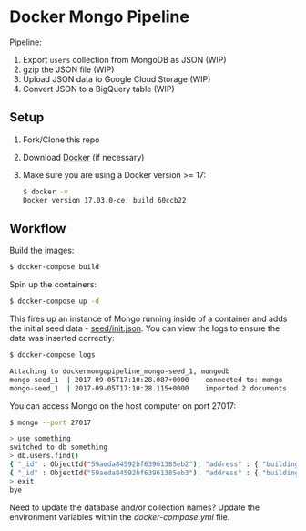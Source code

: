 # Docker Mongo Pipeline

Pipeline:

1. Export `users` collection from MongoDB as JSON (WIP)
1. gzip the JSON file (WIP)
1. Upload JSON data to Google Cloud Storage (WIP)
1. Convert JSON to a BigQuery table (WIP)

## Setup

1. Fork/Clone this repo

1. Download [Docker](https://docs.docker.com/docker-for-mac/install/) (if necessary)

1. Make sure you are using a Docker version >= 17:

    ```sh
    $ docker -v
    Docker version 17.03.0-ce, build 60ccb22
    ```

## Workflow

Build the images:

```sh
$ docker-compose build
```

Spin up the containers:

```sh
$ docker-compose up -d
```

This fires up an instance of Mongo running inside of a container and adds the initial seed data - [seed/init.json](seed/init.json). You can view the logs to ensure the data was inserted correctly:

```sh
$ docker-compose logs

Attaching to dockermongopipeline_mongo-seed_1, mongodb
mongo-seed_1  | 2017-09-05T17:10:28.087+0000	connected to: mongo
mongo-seed_1  | 2017-09-05T17:10:28.115+0000	imported 2 documents
```

You can access Mongo on the host computer on port 27017:

```sh
$ mongo --port 27017

> use something
switched to db something
> db.users.find()
{ "_id" : ObjectId("59aeda84592bf63961385eb2"), "address" : { "building" : "469", "coord" : [ -73.961704, 40.662942 ], "street" : "Flatbush Avenue", "zipcode" : "11225" }, "borough" : "Brooklyn", "cuisine" : "Hamburgers", "grades" : [ { "date" : ISODate("2014-12-30T00:00:00Z"), "grade" : "A", "score" : 8 }, { "date" : ISODate("2014-07-01T00:00:00Z"), "grade" : "B", "score" : 23 }, { "date" : ISODate("2013-04-30T00:00:00Z"), "grade" : "A", "score" : 12 }, { "date" : ISODate("2012-05-08T00:00:00Z"), "grade" : "A", "score" : 12 } ], "name" : "Wendy'S", "restaurant_id" : "30112340" }
{ "_id" : ObjectId("59aeda84592bf63961385eb3"), "address" : { "building" : "1007", "coord" : [ -73.856077, 40.848447 ], "street" : "Morris Park Ave", "zipcode" : "10462" }, "borough" : "Bronx", "cuisine" : "Bakery", "grades" : [ { "date" : ISODate("2014-03-03T00:00:00Z"), "grade" : "A", "score" : 2 }, { "date" : ISODate("2013-09-11T00:00:00Z"), "grade" : "A", "score" : 6 }, { "date" : ISODate("2013-01-24T00:00:00Z"), "grade" : "A", "score" : 10 }, { "date" : ISODate("2011-11-23T00:00:00Z"), "grade" : "A", "score" : 9 }, { "date" : ISODate("2011-03-10T00:00:00Z"), "grade" : "B", "score" : 14 } ], "name" : "Morris Park Bake Shop", "restaurant_id" : "30075445" }
> exit
bye
```

Need to update the database and/or collection names? Update the environment variables within the *docker-compose.yml* file.
